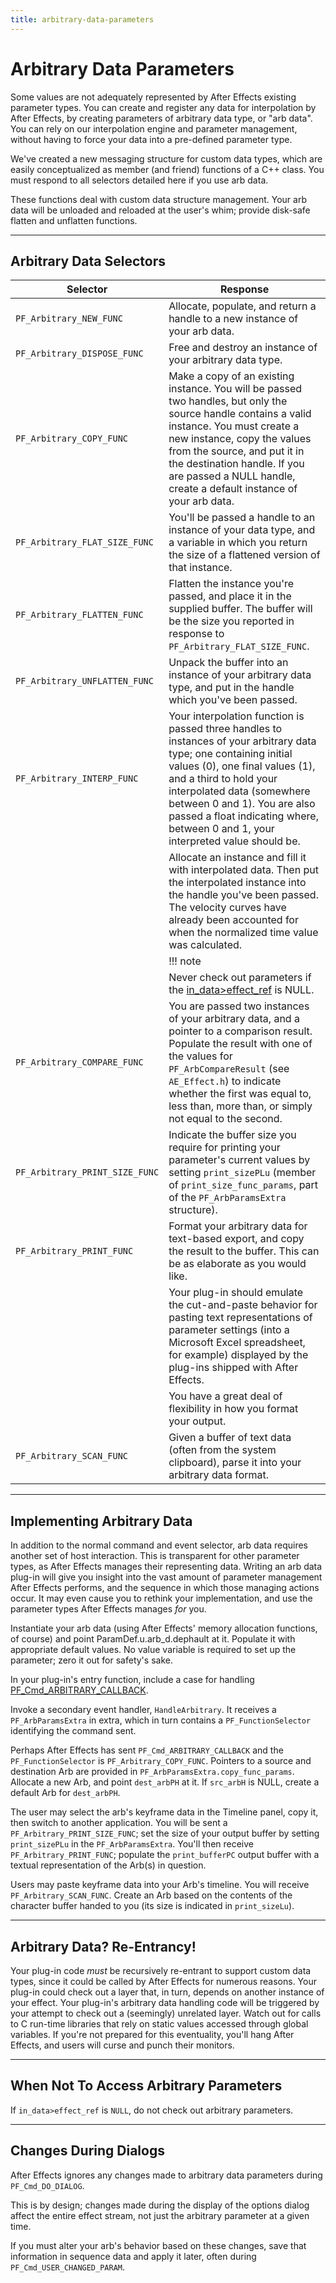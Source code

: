 ```yaml
---
title: arbitrary-data-parameters
---
```

# Arbitrary Data Parameters

Some values are not adequately represented by After Effects existing parameter types. You can create and register any data for interpolation by After Effects, by creating parameters of arbitrary data type, or "arb data". You can rely on our interpolation engine and parameter management, without having to force your data into a pre-defined parameter type.

We've created a new messaging structure for custom data types, which are easily conceptualized as member (and friend) functions of a C++ class. You must respond to all selectors detailed here if you use arb data.

These functions deal with custom data structure management. Your arb data will be unloaded and reloaded at the user's whim; provide disk-safe flatten and unflatten functions.

---

## Arbitrary Data Selectors

|            Selector            |                                                                                                                                                            Response                                                                                                                                                             |
|--------------------------------|---------------------------------------------------------------------------------------------------------------------------------------------------------------------------------------------------------------------------------------------------------------------------------------------------------------------------------|
| `PF_Arbitrary_NEW_FUNC`        | Allocate, populate, and return a handle to a new instance of your arb data.                                                                                                                                                                                                                                                     |
| `PF_Arbitrary_DISPOSE_FUNC`    | Free and destroy an instance of your arbitrary data type.                                                                                                                                                                                                                                                                       |
| `PF_Arbitrary_COPY_FUNC`       | Make a copy of an existing instance. You will be passed two handles, but only the source handle contains a valid instance. You must create a new instance, copy the values from the source, and put it in the destination handle. If you are passed a NULL handle, create a default instance of your arb data.                  |
| `PF_Arbitrary_FLAT_SIZE_FUNC`  | You'll be passed a handle to an instance of your data type, and a variable in which you return the size of a flattened version of that instance.                                                                                                                                                                                |
| `PF_Arbitrary_FLATTEN_FUNC`    | Flatten the instance you're passed, and place it in the supplied buffer. The buffer will be the size you reported in response to `PF_Arbitrary_FLAT_SIZE_FUNC`.                                                                                                                                                                 |
| `PF_Arbitrary_UNFLATTEN_FUNC`  | Unpack the buffer into an instance of your arbitrary data type, and put in the handle which you've been passed.                                                                                                                                                                                                                 |
| `PF_Arbitrary_INTERP_FUNC`     | Your interpolation function is passed three handles to instances of your arbitrary data type; one containing initial values (0), one final values (1), and a third to hold your interpolated data (somewhere between 0 and 1). You are also passed a float indicating where, between 0 and 1, your interpreted value should be. |
|                                | Allocate an instance and fill it with interpolated data. Then put the interpolated instance into the handle you've been passed. The velocity curves have already been accounted for when the normalized time value was calculated.                                                                                              |
|                                | !!! note                                                                                                                                                                                                                                                                                                                        |
|                                |      Never check out parameters if the [in_data>effect_ref](../../effect-basics/pf_indata#pf_indata-members) is NULL.                                                                                                                                                                                                           |
| `PF_Arbitrary_COMPARE_FUNC`    | You are passed two instances of your arbitrary data, and a pointer to a comparison result. Populate the result with one of the values for `PF_ArbCompareResult` (see `AE_Effect.h`) to indicate whether the first was equal to, less than, more than, or simply not equal to the second.                                        |
| `PF_Arbitrary_PRINT_SIZE_FUNC` | Indicate the buffer size you require for printing your parameter's current values by setting `print_sizePLu` (member of `print_size_func_params`, part of the `PF_ArbParamsExtra` structure).                                                                                                                                   |
| `PF_Arbitrary_PRINT_FUNC`      | Format your arbitrary data for text-based export, and copy the result to the buffer. This can be as elaborate as you would like.                                                                                                                                                                                                |
|                                | Your plug-in should emulate the cut-and-paste behavior for pasting text representations of parameter settings (into a Microsoft Excel spreadsheet, for example) displayed by the plug-ins shipped with After Effects.                                                                                                           |
|                                | You have a great deal of flexibility in how you format your output.                                                                                                                                                                                                                                                             |
| `PF_Arbitrary_SCAN_FUNC`       | Given a buffer of text data (often from the system clipboard), parse it into your arbitrary data format.                                                                                                                                                                                                                        |

---

## Implementing Arbitrary Data

In addition to the normal command and event selector, arb data requires another set of host interaction. This is transparent for other parameter types, as After Effects manages their representing data. Writing an arb data plug-in will give you insight into the vast amount of parameter management After Effects performs, and the sequence in which those managing actions occur. It may even cause you to rethink your implementation, and use the parameter types After Effects manages *for* you.

Instantiate your arb data (using After Effects' memory allocation functions, of course) and point ParamDef.u.arb_d.dephault at it. Populate it with appropriate default values. No value variable is required to set up the parameter; zero it out for safety's sake.

In your plug-in's entry function, include a case for handling [PF_Cmd_ARBITRARY_CALLBACK](../../effect-basics/command-selectors#messaging).

Invoke a secondary event handler, `HandleArbitrary`. It receives a `PF_ArbParamsExtra` in extra, which in turn contains a `PF_FunctionSelector` identifying the command sent.

Perhaps After Effects has sent `PF_Cmd_ARBITRARY_CALLBACK` and the `PF_FunctionSelector` is `PF_Arbitrary_COPY_FUNC`. Pointers to a source and destination Arb are provided in `PF_ArbParamsExtra.copy_func_params`. Allocate a new Arb, and point `dest_arbPH` at it. If `src_arbH` is NULL, create a default Arb for `dest_arbPH`.

The user may select the arb's keyframe data in the Timeline panel, copy it, then switch to another application. You will be sent a `PF_Arbitrary_PRINT_SIZE_FUNC`; set the size of your output buffer by setting `print_sizePLu` in the `PF_ArbParamsExtra`. You'll then receive `PF_Arbitrary_PRINT_FUNC`; populate the `print_bufferPC` output buffer with a textual representation of the Arb(s) in question.

Users may paste keyframe data into your Arb's timeline. You will receive `PF_Arbitrary_SCAN_FUNC`. Create an Arb based on the contents of the character buffer handed to you (its size is indicated in `print_sizeLu`).

---

## Arbitrary Data? Re-Entrancy!

Your plug-in code *must* be recursively re-entrant to support custom data types, since it could be called by After Effects for numerous reasons. Your plug-in could check out a layer that, in turn, depends on another instance of your effect. Your plug-in's arbitrary data handling code will be triggered by your attempt to check out a (seemingly) unrelated layer. Watch out for calls to C run-time libraries that rely on static values accessed through global variables. If you're not prepared for this eventuality, you'll hang After Effects, and users will curse and punch their monitors.

---

## When Not To Access Arbitrary Parameters

If `in_data>effect_ref` is `NULL`, do not check out arbitrary parameters.

---

## Changes During Dialogs

After Effects ignores any changes made to arbitrary data parameters during `PF_Cmd_DO_DIALOG`.

This is by design; changes made during the display of the options dialog affect the entire effect stream, not just the arbitrary parameter at a given time.

If you must alter your arb's behavior based on these changes, save that information in sequence data and apply it later, often during `PF_Cmd_USER_CHANGED_PARAM`.
